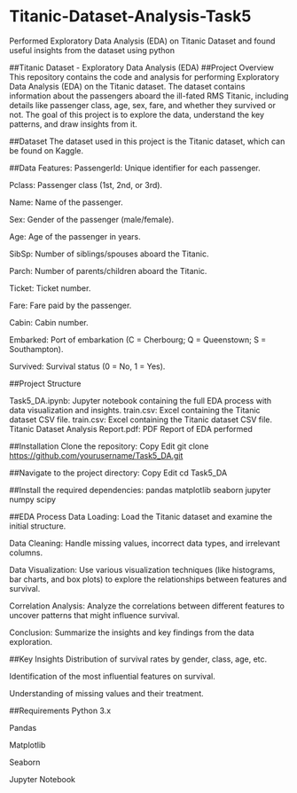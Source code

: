 # Titanic-Dataset-Analysis-Task5
Performed  Exploratory Data Analysis (EDA) on Titanic Dataset and found useful insights from the dataset using python

##Titanic Dataset - Exploratory Data Analysis (EDA)
##Project Overview
This repository contains the code and analysis for performing Exploratory Data Analysis (EDA) on the Titanic dataset. The dataset contains information about the passengers aboard the ill-fated RMS Titanic, including details like passenger class, age, sex, fare, and whether they survived or not. The goal of this project is to explore the data, understand the key patterns, and draw insights from it.

##Dataset
The dataset used in this project is the Titanic dataset, which can be found on Kaggle.

##Data Features:
PassengerId: Unique identifier for each passenger.

Pclass: Passenger class (1st, 2nd, or 3rd).

Name: Name of the passenger.

Sex: Gender of the passenger (male/female).

Age: Age of the passenger in years.

SibSp: Number of siblings/spouses aboard the Titanic.

Parch: Number of parents/children aboard the Titanic.

Ticket: Ticket number.

Fare: Fare paid by the passenger.

Cabin: Cabin number.

Embarked: Port of embarkation (C = Cherbourg; Q = Queenstown; S = Southampton).

Survived: Survival status (0 = No, 1 = Yes).

##Project Structure

Task5_DA.ipynb: Jupyter notebook containing the full EDA process with data visualization and insights.
train.csv: Excel containing the Titanic dataset CSV file.
train.csv: Excel containing the Titanic dataset CSV file.
Titanic Dataset Analysis Report.pdf: PDF Report of EDA performed

##Installation
Clone the repository:
Copy
Edit
git clone https://github.com/yourusername/Task5_DA.git

##Navigate to the project directory:
Copy
Edit
cd Task5_DA

##Install the required dependencies:
pandas
matplotlib
seaborn
jupyter
numpy
scipy

##EDA Process
Data Loading: Load the Titanic dataset and examine the initial structure.

Data Cleaning: Handle missing values, incorrect data types, and irrelevant columns.

Data Visualization: Use various visualization techniques (like histograms, bar charts, and box plots) to explore the relationships between features and survival.

Correlation Analysis: Analyze the correlations between different features to uncover patterns that might influence survival.

Conclusion: Summarize the insights and key findings from the data exploration.

##Key Insights
Distribution of survival rates by gender, class, age, etc.

Identification of the most influential features on survival.

Understanding of missing values and their treatment.

##Requirements
Python 3.x

Pandas

Matplotlib

Seaborn

Jupyter Notebook
